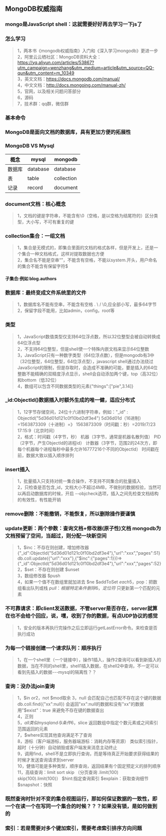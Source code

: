 ## MongoDB权威指南

### mongo是JavaScript shell：这就需要好好再去学习一下js了

### 怎么学习
>1，两本书《mongodb权威指南》入门和《深入学习mongodb》更进一步           
>2，阿里云云栖社区：MongoDB资料大全： https://yq.aliyun.com/articles/53867?utm_campaign=wenzhang&utm_medium=article&utm_source=QQ-qun&utm_content=m_10349         
>3，英文文档：https://docs.mongodb.com/manual/        
>4，中文文档：http://docs.mongoing.com/manual-zh/          
>5，官网，以及相关问题问答部分              
>6，源码              
>7，技术群：qq群，微信群           

### 基本命令


### MongoDB是面向文档的数据库，具有更加方便的拓展性

### MongoDB VS Mysql
 概念|mysql|mongodb
---------|----------|---------
 数据库|database|database
 表|table|collection
 记录|record|document

### document文档：核心概念
>1，文档的键是字符串，不能含有\0（空格，是以空格为结尾符的）区分类型，大小写，不可有重复的键    

### collection集合：一组文档
>1，集合是无模式的，即集合里面的文档的格式各样，但是开发上，还是一个集合一种文档格式，这样对提取数据也方便       
>2，集合名不能是空串“”，不能含有空格，不能以system.开头，用户命名的集合不能含有保留字符$       

#### 子集合:例如 blog.authors

### 数据库：最终变成文件系统里的文件
>1，数据库名不能有空串，不能含有空格 . \ / \0,应全部小写，最多64字节       
>2，保留字段不能用，比如admin，config，root等          


### 类型
>1，JavaScript数值类型仅支持64位浮点数，所以32位整型会被自动转换成64位浮点型            
>2，不支持64位整型，但是shell使一个特殊内嵌文档来显示64位整数            
>3，JavaScript只有一种数字类型（64位浮点数），但是mongodb有3中（32位整型，64位整型，64位浮点型），javascript shell通过办法绕过JavaScript的限制，但是存取时，会造成不准确的可能，要是插入的64位整数不能精确的双精度浮点显示，shell会自动添加两个键，top（高32位）和bottom（低32位）                 
>4，数组可以包含不同数据类型的元素{"things":["pie",3.14]}             

### _id:ObjectId()数据插入时额外生成的唯一健，适应分布式
>1，12字节存储空间，24位十六进制字符串，例如："_id" : ObjectId("5d36d01d121c0f10bd2df3e4")   5d36d01d（16进制）=1563873309（十进制）=》  1563873309（时间戳：秒）=2019/7/23 17:15:9（北京时间）  
>2，格式：时间戳（4字节，秒） 机器（3字节，通常是机器名散列值） PID（2字节，产生ObjectId的进程id） 计数器（3字节，范围2的24次方，即每个机器每个进程每秒中最多允许16777216个不同的ObjectId） 时间戳在前，数据大致以插入顺序排列      

### insert插入
>1，批量插入只支持对统一集合操作，不支持不同集合的批量插入      
>2，只检查是否包含_id，文档大小不超过4MB，不做别的数据校验，当然可以再启动数据库的时候，开启 --objcheck选项，插入之间先检查文档结构的有效性，有性能开销            


### remove删除：不能撤销，不能恢复，所以删除操作要谨慎

### update更新：两个参数：查询文档+修改器(原子性)文档   mongodb为文档预留了空间，当超过，则分配一块新空间
>1，$inc：不存在则创建，增加修改器 {"_id":ObjectId("5d36d01d121c0f10bd2df3e4"),"url":"xxx","pages":51} db.coll.update({"url":"xxx"},{"$inc":{"pages":1}})=>{"_id":ObjectId("5d36d01d121c0f10bd2df3e4"),"url":"xxx","pages":52}                         
>2，$set：不存在则创建   $unset       
>3，数组修改器 $push        
>4，如果一个值不在数组里就加进去 $ne $addToSet  $each    
>5，$pop：把数组看出队列或栈   $pull：根据特定条件删除          
>6，定位符$ 只更新第一个匹配的元素                         

### 不可靠请求：即client发送数据，不管server是否存在，server就算在也不会给个回应，说，嘿，收到了你的数据，有点UDP协议的感觉
>1，安全的版本再执行完操作之后立即运行getLastError命令。来检查是否执行成功        

### 为每一个链接创建一个请求队列：顺序执行
>1，在一个shell里（一个链接中），操作1插入，操作2查询可以看到新插入的数据，当在不同的shell里，shell1插入数据，在shell2中查询，不一定可以看到先插入的数据---mysql的隔离性？？

### 查询：没办法join查询
>1，$in $or              
>2，$not $mod取余              
>3，null 会匹配自己也匹配不存在这个键的数据 db.coll.find({"xx":null})  会返回"xx":null的数据和没有"xx"的数据 用"$exist"：true 来避免不存在键的数据查出             
>4，正则     
>5，$all 类似mysql and 与条件   
>6，$slice 返回数组中指定个数元素或之间索引范围返回的元素               
>7，$where实现其他查询满足不了查询       
>8，游标（客户端游标，服务器端游标：消耗内存等资源） 类似索引指针，超时（十分钟）自动销毁或客户端发来消息主动终止                 
>9，调用find，shell不是立即执行查询，而是等待真正开始要求获得结果的时候才发送查询请求到server     
>10，健值可能是多种类型，顺序查询，返回结果有个固定预定义的排列顺序      
>11，高级查询：limit sort skip （分页查询 .limit(100) skip(100).limit(100)） $hint:指定查询索引   $explain：获取查询细节 $snapshot：快照

### 既然查询时针对不变的集合视图运行，那如何保证数据的一致性，即一个在读一个在写同一个集合的时候？？？如果没有锁，是如何做到的    

### 索引：若是需要对多个键加索引，需要考虑索引排序方向问题
